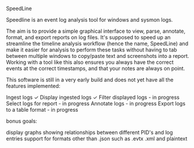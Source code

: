 SpeedLine


Speedline is an event log analysis tool for windows and sysmon logs.

The aim is to provide a simple graphical interface to view, parse, annotate, format, and export reports on log files. It's supposed to speed up an streamline the timeline analysis workflow (hence the name, SpeedLine) and make it easier for analysis to perform these tasks without having to tab between multiple windows to copy/paste text and screenshots into a report. Working with a tool like this also ensures you always have the correct events at the correct timestamps, and that your notes are always on point.

This software is still in a very early build and does not yet have all the features implemented:

Ingest logs ✓
Display ingested logs ✓
Filter displayed logs - in progress
Select logs for report - in progress
Annotate logs - in progress
Export logs to a table format - in progress

bonus goals:

display graphs showing relationships between different PID's and log entries
support for formats other than .json such as .evtx .xml and plaintext

